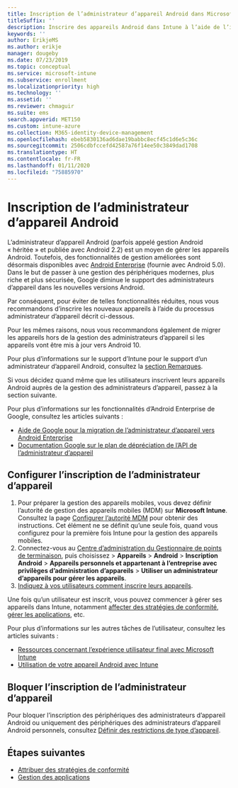 ```yaml
---
title: Inscription de l’administrateur d’appareil Android dans Microsoft Intune
titleSuffix: ''
description: Inscrire des appareils Android dans Intune à l’aide de l’inscription de l’administrateur d’appareil.
keywords: ''
author: ErikjeMS
ms.author: erikje
manager: dougeby
ms.date: 07/23/2019
ms.topic: conceptual
ms.service: microsoft-intune
ms.subservice: enrollment
ms.localizationpriority: high
ms.technology: ''
ms.assetid: ''
ms.reviewer: chmaguir
ms.suite: ems
search.appverid: MET150
ms.custom: intune-azure
ms.collection: M365-identity-device-management
ms.openlocfilehash: ebeb5830136ad6dae19babbc8ecf45c1d6e5c36c
ms.sourcegitcommit: 2506cdbfccefd42587a76f14ee50c3849dad1708
ms.translationtype: HT
ms.contentlocale: fr-FR
ms.lasthandoff: 01/11/2020
ms.locfileid: "75885970"
---
```

# <a name="android-device-administrator-enrollment"></a>Inscription de l’administrateur d’appareil Android

L’administrateur d’appareil Android (parfois appelé gestion Android « héritée » et publiée avec Android 2.2) est un moyen de gérer les appareils Android. Toutefois, des fonctionnalités de gestion améliorées sont désormais disponibles avec [Android Enterprise](https://www.android.com/enterprise/management/) (fournie avec Android 5.0). Dans le but de passer à une gestion des périphériques modernes, plus riche et plus sécurisée, Google diminue le support des administrateurs d’appareil dans les nouvelles versions Android.

Par conséquent, pour éviter de telles fonctionnalités réduites, nous vous recommandons d’inscrire les nouveaux appareils à l’aide du processus administrateur d’appareil décrit ci-dessous.

Pour les mêmes raisons, nous vous recommandons également de migrer les appareils hors de la gestion des administrateurs d’appareil si les appareils vont être mis à jour vers Android 10. 

Pour plus d’informations sur le support d’Intune pour le support d’un administrateur d’appareil Android, consultez la [section Remarques](../fundamentals/whats-new.md#decreasing-support-for-android-device-administrator).

Si vous décidez quand même que les utilisateurs inscrivent leurs appareils Android auprès de la gestion des administrateurs d’appareil, passez à la section suivante.  

Pour plus d’informations sur les fonctionnalités d’Android Enterprise de Google, consultez les articles suivants :
- [Aide de Google pour la migration de l’administrateur d’appareil vers Android Enterprise](http://static.googleusercontent.com/media/android.com/en/enterprise/static/2016/pdfs/enterprise/Android-Enterprise-Migration-Bluebook_2019.pdf)
- [Documentation Google sur le plan de dépréciation de l’API de l’administrateur d’appareil](https://developers.google.com/android/work/device-admin-deprecation)


## <a name="set-up-device-administrator-enrollment"></a>Configurer l’inscription de l’administrateur d’appareil

1. Pour préparer la gestion des appareils mobiles, vous devez définir l’autorité de gestion des appareils mobiles (MDM) sur **Microsoft Intune**. Consultez la page [Configurer l’autorité MDM](../fundamentals/mdm-authority-set.md) pour obtenir des instructions. Cet élément ne se définit qu’une seule fois, quand vous configurez pour la première fois Intune pour la gestion des appareils mobiles.
2. Connectez-vous au [Centre d’administration du Gestionnaire de points de terminaison](https://go.microsoft.com/fwlink/?linkid=2109431), puis choisissez > **Appareils** > **Android** > **Inscription Android** > **Appareils personnels et appartenant à l’entreprise avec privilèges d’administration d’appareils** > **Utiliser un administrateur d’appareils pour gérer les appareils**.
3. [Indiquez à vos utilisateurs comment inscrire leurs appareils](/intune-user-help/enroll-your-device-in-intune-android).  

Une fois qu’un utilisateur est inscrit, vous pouvez commencer à gérer ses appareils dans Intune, notamment [affecter des stratégies de conformité](../protect/compliance-policy-create-android.md), [gérer les applications](../apps/app-management.md), etc.

Pour plus d’informations sur les autres tâches de l’utilisateur, consultez les articles suivants :
- [Ressources concernant l’expérience utilisateur final avec Microsoft Intune](../fundamentals/end-user-educate.md)
- [Utilisation de votre appareil Android avec Intune](https://docs.microsoft.com/intune-user-help/using-your-android-device-with-intune)


## <a name="block-device-administrator-enrollment"></a>Bloquer l’inscription de l’administrateur d’appareil
Pour bloquer l’inscription des périphériques des administrateurs d’appareil Android ou uniquement des périphériques des administrateurs d’appareil Android personnels, consultez [Définir des restrictions de type d’appareil](enrollment-restrictions-set.md).



## <a name="next-steps"></a>Étapes suivantes
- [Attribuer des stratégies de conformité](../protect/compliance-policy-create-android.md)
- [Gestion des applications](../apps/app-management.md)
